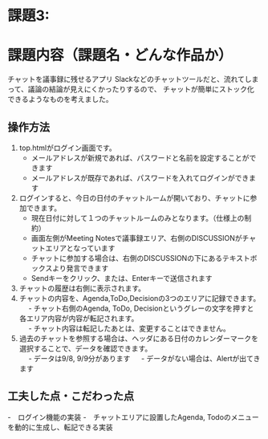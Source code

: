 # 課題3:
# 課題内容（課題名・どんな作品か）
 チャットを議事録に残せるアプリ
 Slackなどのチャットツールだと、流れてしまって、議論の結論が見えにくかったりするので、
 チャットが簡単にストック化できるようなものを考えました。
 ## 操作方法
 1. top.htmlがログイン画面です。
    - メールアドレスが新規であれば、パスワードと名前を設定することができます
    - メールアドレスが既存であれば、パスワードを入れてログインができます
 2. ログインすると、今日の日付のチャットルームが開いており、チャットに参加できます。
    - 現在日付に対して１つのチャットルームのみとなります。（仕様上の制約）
    - 画面左側がMeeting Notesで議事録エリア、右側のDISCUSSIONがチャットエリアとなっています
    - チャットに参加する場合は、右側のDISCUSSIONの下にあるテキストボックスより発言できます
    - Sendキーをクリック、または、Enterキーで送信されます
 3. チャットの履歴は右側に表示されます。<br>
 4. チャットの内容を、Agenda,ToDo,Decisionの3つのエリアに記録できます。<br>
   　 - チャット右側のAgenda, ToDo, Decisionというグレーの文字を押すと各エリア内容が内容が転記されます。　<br>
 　   - チャット内容は転記したあとは、変更することはできません。<br>
 5. 過去のチャットを参照する場合は、ヘッダにある日付のカレンダーマークを選択することで、データを確認できます。　<br>
 　   - データは9/8, 9/9分があります
 　   - データがない場合は、Alertが出てきます 

## 工夫した点・こだわった点
-　ログイン機能の実装
-　チャットエリアに設置したAgenda, Todoのメニューを動的に生成し、転記できる実装

